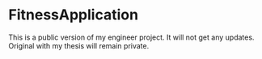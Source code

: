 # FitnessApplication
This is a public version of my engineer project. It will not get any updates. Original with my thesis will remain private.
